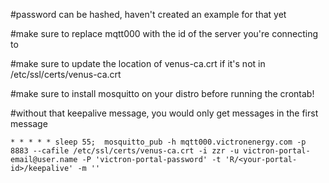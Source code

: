 #password can be hashed, haven't created an example for that yet

#make sure to replace mqtt000 with the id of the server you're connecting to

#make sure to update the location of venus-ca.crt if it's not in /etc/ssl/certs/venus-ca.crt

#make sure to install mosquitto on your distro before running the crontab!

#without that keepalive message, you would only get messages in the first message

`* * * * * sleep 55;  mosquitto_pub -h mqtt000.victronenergy.com -p 8883 --cafile /etc/ssl/certs/venus-ca.crt -i zzr -u victron-portal-email@user.name -P 'victron-portal-password' -t 'R/<your-portal-id>/keepalive' -m ''`
